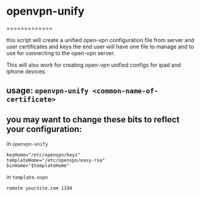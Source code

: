 # openvpn-unify
=============

this script will create a unified open-vpn configuration file from server and user certificates and keys
the end user will have one file to manage and to use for connecting to the open-vpn server.

This will also work for creating open-vpn unified configs for ipad and iphone devices.

## usage: `openvpn-unify <common-name-of-certificate>`

## you may want to change these bits to reflect your configuration:

in `openvpn-unify`
```
keyHome="/etc/openvpn/keys"
templateHome="/etc/openvpn/easy-rsa"
binHome="$templateHome"
```

in `template.ovpn`
```
remote yoursite.com 1194
```
